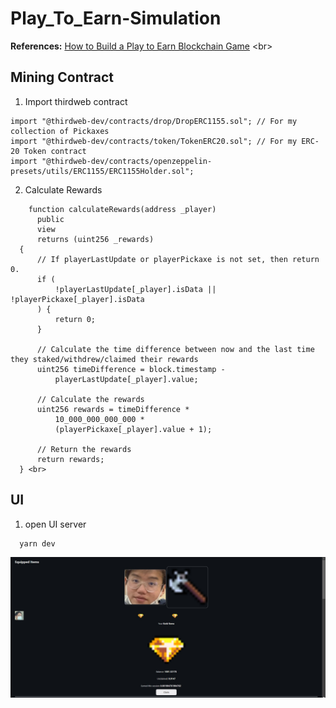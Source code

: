 # Play_To_Earn-Simulation
**References:** [How to Build a Play to Earn Blockchain Game]([https://ithelp.ithome.com.tw/articles/10297084](https://www.youtube.com/watch?v=iTfQh5m8HF8&t=2s)) <br>
## Mining Contract
1. Import thirdweb contract <br>
  ```
  import "@thirdweb-dev/contracts/drop/DropERC1155.sol"; // For my collection of Pickaxes 
  import "@thirdweb-dev/contracts/token/TokenERC20.sol"; // For my ERC-20 Token contract 
  import "@thirdweb-dev/contracts/openzeppelin-presets/utils/ERC1155/ERC1155Holder.sol";
  ```
2. Calculate Rewards <br>
  ```
      function calculateRewards(address _player) 
        public 
        view 
        returns (uint256 _rewards) 
    { 
        // If playerLastUpdate or playerPickaxe is not set, then return 0. 
        if ( 
            !playerLastUpdate[_player].isData || !playerPickaxe[_player].isData 
        ) { 
            return 0; 
        } 

        // Calculate the time difference between now and the last time they staked/withdrew/claimed their rewards 
        uint256 timeDifference = block.timestamp - 
            playerLastUpdate[_player].value;  

        // Calculate the rewards  
        uint256 rewards = timeDifference * 
            10_000_000_000_000 * 
            (playerPickaxe[_player].value + 1); 

        // Return the rewards 
        return rewards; 
    } <br>
  ```
## UI
1. open UI server 
```
  yarn dev
```
![UI](https://raw.githubusercontent.com/Joeysssss/Play_To_Earn-Simulation/main/photo/game.jpg "")
